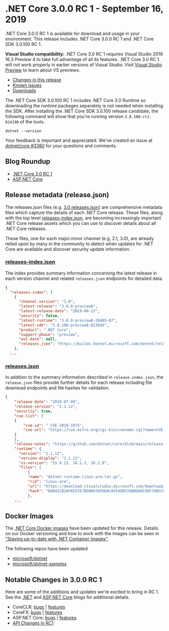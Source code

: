 # .NET Core 3.0.0 RC 1 - September 16, 2019

.NET Core 3.0.0 RC 1 is available for download and usage in your environment. This release includes .NET Core 3.0.0 RC 1 and .NET Core SDK 3.0.100 RC 1.

**Visual Studio compatibility:** .NET Core 3.0 RC 1 requires Visual Studio 2019 16.3 Preview 4 to take full advantage of all its features. .NET Core 3.0 RC 1 will not work properly in earlier versions of Visual Studio. Visit [Visual Studio Preview](https://visualstudio.microsoft.com/vs/preview/) to learn about VS previews.

* [Changes in this release](#notable-changes-in-300-rc-1)
* [Known issues](3.0.0-preview-known-issues.md)
* [Downloads](https://dotnet.microsoft.com/download/dotnet/3.0)

The .NET Core SDK 3.0.100 RC 1 includes .NET Core 3.0 Runtime so downloading the runtime packages separately is not needed when installing the SDK. After installing the .NET Core SDK 3.0.100 release candidate, the following command will show that you're running version `3.0.100-rc1-014190` of the tools.

`dotnet --version`

Your feedback is important and appreciated. We've created an issue at [dotnet/core #3380](https://github.com/dotnet/core/issues/3380) for your questions and comments.

## Blog Roundup

* [.NET Core 3.0 RC 1][dotnet-blog]
* [ASP.NET Core][aspnet-blog]

## Release metadata (release.json)

The releases.json files (e.g. [3.0 releases.json](https://builds.dotnet.microsoft.com/dotnet/release-metadata/3.0/releases.json)) are comprehensive metadata files which capture the details of each .NET Core release. These files, along with the top level [releases-index.json](https://builds.dotnet.microsoft.com/dotnet/release-metadata/releases-index.json), are becoming increasingly important .NET Core release assets which you can use to discover details about all .NET Core releases.

These files, one for each major.minor channel (e.g. 2.1, 3.0), are already relied upon by many in the community to detect when updates for .NET Core are available and discover security update information.

### [releases-index.json](https://builds.dotnet.microsoft.com/dotnet/release-metadata/releases-index.json)

The index provides summary information concerning the latest release in each version channel and related `releases.json` endpoints for detailed data.

```JSON
{
  "releases-index": [
    {
      "channel-version": "3.0",
      "latest-release": "3.0.0-preview8",
      "latest-release-date": "2019-08-13",
      "security": false,
      "latest-runtime": "3.0.0-preview8-28405-07",
      "latest-sdk": "3.0.100-preview8-013656",
      "product": ".NET Core",
      "support-phase": "preview",
      "eol-date": null,
      "releases.json": "https://builds.dotnet.microsoft.com/dotnet/release-metadata/3.0/releases.json"
    },
  ...
```

### [releases.json](https://builds.dotnet.microsoft.com/dotnet/release-metadata/2.1/releases.json)

In addition to the summary information described in `release-index.json`, the `release.json` files provide further details for each release including file download endpoints and file hashes for validation.

```JSON
{
    "release-date": "2019-07-09",
    "release-version": "2.1.12",
    "security": true,
    "cve-list": [
    {
        "cve-id": " CVE-2019-1075",
        "cve-url": "https://cve.mitre.org/cgi-bin/cvename.cgi?name=CVE-2019-1075"
    }
    ],
    "release-notes": "https://github.com/dotnet/core/blob/main/release-notes/2.1/2.1.12/2.1.12.md",
    "runtime": {
      "version": "2.1.12",
      "version-display": "2.1.12",
      "vs-version": "15.9.13, 16.1.3, 16.2.0",
      "files": [
          {
          "name": "dotnet-runtime-linux-arm.tar.gz",
          "rid": "linux-arm",
          "url": "https://download.visualstudio.microsoft.com/download/pr/f759670e-1f8d-4f1a-8eb7-58b95f94c68c/69eca04ca138dc6c3caa160bd1b891d1/dotnet-runtime-2.1.12-linux-arm.tar.gz",
          "hash": "DA041CB2AFA557E70D00039FDDACAFE48DF28B8DA9C06F790CC841ECABA496F00880EF3349731860835007FA12F0AEF7D50D5EB200297AF5E37F4503C62ACECA"
          },
    ...
```

## Docker Images

The [.NET Core Docker images](https://hub.docker.com/r/microsoft/dotnet/) have been updated for this release. Details on our Docker versioning and how to work with the images can be seen in ["Staying up-to-date with .NET Container Images"](https://devblogs.microsoft.com/dotnet/staying-up-to-date-with-net-container-images/).

The following repos have been updated

* [microsoft/dotnet](https://hub.docker.com/r/microsoft/dotnet)
* [microsoft/dotnet-samples](https://hub.docker.com/r/microsoft/dotnet-samples)

## Notable Changes in 3.0.0 RC 1

Here are some of the additions and updates we're excited to bring in RC 1. See the [.NET][dotnet-blog] and [ASP.NET Core][aspnet-blog] blogs for additional details.

* CoreCLR: [bugs][coreclr_bugs] | [features][coreclr_features]
* CoreFX: [bugs][corefx_bugs] | [features][corefx_features]
* ASP.NET Core: [bugs][aspnet_bugs] | [features][aspnet_features]
* [API Changes in RC1](https://github.com/dotnet/core/tree/main/release-notes/3.0/preview/api-diff/rc1)

[blob-runtime]: https://builds.dotnet.microsoft.com/dotnet/Runtime/
[blob-sdk]: https://builds.dotnet.microsoft.com/dotnet/Sdk/
[release-notes]: 3.0.0-rc1.md

[//]: # ( Runtime 3.0.0-rc1-19456-20)
[dotnet-apphost-pack-x64.deb]: https://download.visualstudio.microsoft.com/download/pr/89570818-e9d7-4fd4-9294-9cefb961b4a1/c27f37b6e49974e52fcca3df1cc67de2/dotnet-apphost-pack-3.0.0-rc1-19456-20-x64.deb
[dotnet-apphost-pack-x64.rpm]: https://download.visualstudio.microsoft.com/download/pr/ee59eeb8-096e-4240-a77f-6740f3a2b3d5/488007e8860a0f57210b5fda20f0fb5c/dotnet-apphost-pack-3.0.0-rc1-19456-20-x64.rpm
[dotnet-host-x64.deb]: https://download.visualstudio.microsoft.com/download/pr/ae53cfed-94d3-4078-aa32-10dd16bfe3fa/89868caf9123d393e815d196e6656d92/dotnet-host-3.0.0-rc1-19456-20-x64.deb
[dotnet-host-x64.rpm]: https://download.visualstudio.microsoft.com/download/pr/6041b5bb-da62-4e25-b298-c89cc41e079e/f8d1fd691b9e66fe0ca5b82a0716930a/dotnet-host-3.0.0-rc1-19456-20-x64.rpm
[dotnet-hostfxr-x64.deb]: https://download.visualstudio.microsoft.com/download/pr/3d853a76-4e0c-4eb9-a851-b2145ee2c53f/ecf53f04c9c8716e01fc8d069a5d3b72/dotnet-hostfxr-3.0.0-rc1-19456-20-x64.deb
[dotnet-hostfxr-x64.rpm]: https://download.visualstudio.microsoft.com/download/pr/d08b2f78-2266-47ad-a799-fdb6e454d59c/c5a0e7c4ebd46ee0947e5a5ec99dbab6/dotnet-hostfxr-3.0.0-rc1-19456-20-x64.rpm
[dotnet-hosting-win.exe]: https://download.visualstudio.microsoft.com/download/pr/dd166010-f2af-4f48-9099-c2a8ef2aecd4/b12863ae56d58c2acb453225e06c69b3/dotnet-hosting-3.0.0-rc1.19457.4-win.exe
[dotnet-runtime-linux-arm.tar.gz]: https://download.visualstudio.microsoft.com/download/pr/5c2c453a-e032-486a-968b-7ffe40fd936a/55663cb415162575b069059675c008ab/dotnet-runtime-3.0.0-rc1-19456-20-linux-arm.tar.gz
[dotnet-runtime-linux-arm64.tar.gz]: https://download.visualstudio.microsoft.com/download/pr/406cf025-8333-4f8c-8c0c-6b46c96762a0/dfde31a9f20ef36a2d00abb4060f9220/dotnet-runtime-3.0.0-rc1-19456-20-linux-arm64.tar.gz
[dotnet-runtime-linux-musl-x64.tar.gz]: https://download.visualstudio.microsoft.com/download/pr/30782477-d2ab-4b8e-a286-45b9e984667c/a8b8eb519fd35cdbafeb8f207bdb9474/dotnet-runtime-3.0.0-rc1-19456-20-linux-musl-x64.tar.gz
[dotnet-runtime-linux-x64.tar.gz]: https://download.visualstudio.microsoft.com/download/pr/f31ff1f4-2d1f-4904-aaec-1e6da1e20390/9da05fe5c414307ef0bf95b1ae330924/dotnet-runtime-3.0.0-rc1-19456-20-linux-x64.tar.gz
[dotnet-runtime-osx-x64.pkg]: https://download.visualstudio.microsoft.com/download/pr/ea6e19c6-7d19-4e7a-aecc-51eb67c87ac7/5d58c5eedbf3ace4274e813d991be628/dotnet-runtime-3.0.0-rc1-19456-20-osx-x64.pkg
[dotnet-runtime-osx-x64.tar.gz]: https://download.visualstudio.microsoft.com/download/pr/2c808009-0ac2-4614-827e-e521873e097d/4859fcad472817c5befc500e01a49be8/dotnet-runtime-3.0.0-rc1-19456-20-osx-x64.tar.gz
[dotnet-runtime-rhel.6-x64.tar.gz]: https://download.visualstudio.microsoft.com/download/pr/8ee775d6-0e77-4557-8b0d-be9c2a713ac6/52ce6cb274fd0d71ec827abc62bea046/dotnet-runtime-3.0.0-rc1-19456-20-rhel.6-x64.tar.gz
[dotnet-runtime-win-arm.zip]: https://download.visualstudio.microsoft.com/download/pr/14ee3b74-7452-4737-b753-51cb5c2f4bc7/50e6451058272f67a34be8eb43a56e6b/dotnet-runtime-3.0.0-rc1-19456-20-win-arm.zip
[dotnet-runtime-win-x64.exe]: https://download.visualstudio.microsoft.com/download/pr/84f82674-73e8-408c-b29a-988f7ffe7ef6/8fd9c7c5f8b2518401167e53d2705a37/dotnet-runtime-3.0.0-rc1-19456-20-win-x64.exe
[dotnet-runtime-win-x64.zip]: https://download.visualstudio.microsoft.com/download/pr/8691fde3-55fc-46f4-8323-2d57e0cc7c53/a3c9fa0de0e3608e44ed3d0ffdc3ca94/dotnet-runtime-3.0.0-rc1-19456-20-win-x64.zip
[dotnet-runtime-win-x86.exe]: https://download.visualstudio.microsoft.com/download/pr/57f3a4af-5fef-4dc3-8abf-5c5d9fb73b07/19f2a1452f0cb0802ef7d05254ee2618/dotnet-runtime-3.0.0-rc1-19456-20-win-x86.exe
[dotnet-runtime-win-x86.zip]: https://download.visualstudio.microsoft.com/download/pr/aac84824-a146-4083-94d7-a4623f6e0276/d844fdc71427b8703b11ba683c88305a/dotnet-runtime-3.0.0-rc1-19456-20-win-x86.zip
[dotnet-runtime-x64.deb]: https://download.visualstudio.microsoft.com/download/pr/edfe9bce-8911-46e7-9ed3-5a7cface108d/66a8bd39eff06ead2a2c73f36ed90a17/dotnet-runtime-3.0.0-rc1-19456-20-x64.deb
[dotnet-runtime-x64.rpm]: https://download.visualstudio.microsoft.com/download/pr/08241a6b-d96a-4e5a-884f-9cfdc77df116/9917cd10738abcc3bb29436574d4ac76/dotnet-runtime-3.0.0-rc1-19456-20-x64.rpm
[dotnet-runtime-deps-centos.7-x64.rpm]: https://download.visualstudio.microsoft.com/download/pr/29e9f057-7568-4df9-9a1b-1e840d196773/41f32a4125cbfc122ef65a84866c27df/dotnet-runtime-deps-3.0.0-rc1-19456-20-centos.7-x64.rpm
[dotnet-runtime-deps-fedora.27-x64.rpm]: https://download.visualstudio.microsoft.com/download/pr/d0bfc23a-0d33-4f05-ae87-e99903180cda/ae3b8c1042223156618986dc4c7a79e6/dotnet-runtime-deps-3.0.0-rc1-19456-20-fedora.27-x64.rpm
[dotnet-runtime-deps-opensuse.42-x64.rpm]: https://download.visualstudio.microsoft.com/download/pr/1ce5911a-8dad-445d-9dd8-d0fd43977222/c349792f7612e2204b534a409f6a9012/dotnet-runtime-deps-3.0.0-rc1-19456-20-opensuse.42-x64.rpm
[dotnet-runtime-deps-oraclelinux.7-x64.rpm]: https://download.visualstudio.microsoft.com/download/pr/615ba113-0592-4426-9730-c0c832316c23/6fc48e58d932a71e0c704358018ffde9/dotnet-runtime-deps-3.0.0-rc1-19456-20-oraclelinux.7-x64.rpm
[dotnet-runtime-deps-rhel.7-x64.rpm]: https://download.visualstudio.microsoft.com/download/pr/4c82ab53-0bd8-4f16-8b86-5d61daffdb9f/648462970d7bb241d7aca52ec5503c80/dotnet-runtime-deps-3.0.0-rc1-19456-20-rhel.7-x64.rpm
[dotnet-runtime-deps-sles.12-x64.rpm]: https://download.visualstudio.microsoft.com/download/pr/ae7d8c1c-3800-4be0-9098-7f6f4b633fc2/b6ee728d89856858eb8e0fb0abd24703/dotnet-runtime-deps-3.0.0-rc1-19456-20-sles.12-x64.rpm
[dotnet-runtime-deps-x64.deb]: https://download.visualstudio.microsoft.com/download/pr/04881b4d-6976-4cc9-9048-460f48ea8b52/05a454dfd4d1da29ef183ff7fd36332c/dotnet-runtime-deps-3.0.0-rc1-19456-20-x64.deb
[dotnet-targeting-pack-x64.deb]: https://download.visualstudio.microsoft.com/download/pr/203f9489-18f5-4236-868d-faf821f4195c/0227368d71addf36cfbe7fb25444ff87/dotnet-targeting-pack-3.0.0-rc1-19456-20-x64.deb
[dotnet-targeting-pack-x64.rpm]: https://download.visualstudio.microsoft.com/download/pr/f3aed7cd-838b-43a6-8442-0fc5528bc1fa/0f5a233447763101472f4695ba3f3728/dotnet-targeting-pack-3.0.0-rc1-19456-20-x64.rpm
[netstandard-targeting-pack-osx-x64.pkg]: https://download.visualstudio.microsoft.com/download/pr/668ce5f8-99a0-42d4-b002-289e7faac539/fc61ec6e4059af4e8561425b4a9e3f34/netstandard-targeting-pack-2.1.0-rc1-19456-20-osx-x64.pkg
[netstandard-targeting-pack-x64.deb]: https://download.visualstudio.microsoft.com/download/pr/678eb2ff-4970-4612-bec0-bd43840bb76d/3396523a99feea58ccb3dfde9761a476/netstandard-targeting-pack-2.1.0-rc1-19456-20-x64.deb
[netstandard-targeting-pack-x64.rpm]: https://download.visualstudio.microsoft.com/download/pr/cbb56871-851e-45bc-a8e0-bd36524244ad/3defb6516e3dcacca11f5d0d7fa5d1a6/netstandard-targeting-pack-2.1.0-rc1-19456-20-x64.rpm
[windowsdesktop-runtime-win-x64.exe]: https://download.visualstudio.microsoft.com/download/pr/0f6a4264-38d3-4fd3-bd79-a5ae365963ad/56f0f5fd0c47984447c8355e686da831/windowsdesktop-runtime-3.0.0-rc1-19456-20-win-x64.exe
[windowsdesktop-runtime-win-x86.exe]: https://download.visualstudio.microsoft.com/download/pr/637f32e9-9c56-4e5e-b326-1fe0e7a83f2d/681e986915a6aa8070c1a3589fd70f8a/windowsdesktop-runtime-3.0.0-rc1-19456-20-win-x86.exe

[//]: # ( ASP 3.0.0-rc1.19457.4)
[aspnetcore-runtime-linux-arm.tar.gz]: https://download.visualstudio.microsoft.com/download/pr/c2a57c5e-2955-4815-a26d-591fc7273724/1c2de6c724adef9efb70b18d1fa72339/aspnetcore-runtime-3.0.0-rc1.19457.4-linux-arm.tar.gz
[aspnetcore-runtime-linux-arm64.tar.gz]: https://download.visualstudio.microsoft.com/download/pr/58745a66-c144-43d8-aa82-142e5b4f2c16/8cab4ce329f0c156a1d183991f6d3448/aspnetcore-runtime-3.0.0-rc1.19457.4-linux-arm64.tar.gz
[aspnetcore-runtime-linux-musl-x64.tar.gz]: https://download.visualstudio.microsoft.com/download/pr/60036637-9597-4155-a6dd-7c9f6646161d/a549badc03389af1bd96cd3ae781b151/aspnetcore-runtime-3.0.0-rc1.19457.4-linux-musl-x64.tar.gz
[aspnetcore-runtime-linux-x64.tar.gz]: https://download.visualstudio.microsoft.com/download/pr/32664ecb-9181-4b09-8543-e85abae5805e/227658f498f42e5d278f1e41d8f2bcba/aspnetcore-runtime-3.0.0-rc1.19457.4-linux-x64.tar.gz
[aspnetcore-runtime-osx-x64.tar.gz]: https://download.visualstudio.microsoft.com/download/pr/4d3e1e0d-114a-4cc1-b5d7-575b25ba6217/fe9447448c1cf2cd7d29438531714fdc/aspnetcore-runtime-3.0.0-rc1.19457.4-osx-x64.tar.gz
[aspnetcore-runtime-rh.rhel.7-x64.rpm]: https://download.visualstudio.microsoft.com/download/pr/4e2b870d-7ebd-441f-8eea-ff4d987ffccf/73cbb931c01adc6e7cd348b5478cc900/aspnetcore-runtime-3.0.0-rc1.19457.4-rh.rhel.7-x64.rpm
[aspnetcore-runtime-win-arm.zip]: https://download.visualstudio.microsoft.com/download/pr/4d0e94b4-5fe4-4fc5-ba1a-0e6f8db53a2b/999c0a734a5b05c936df5a1526b91f8f/aspnetcore-runtime-3.0.0-rc1.19457.4-win-arm.zip
[aspnetcore-runtime-win-x64.exe]: https://download.visualstudio.microsoft.com/download/pr/e8813915-1e31-438d-9544-4cb9e8ad2f8b/4ef958d6d5bd63e0203bc537adf4eabf/aspnetcore-runtime-3.0.0-rc1.19457.4-win-x64.exe
[aspnetcore-runtime-win-x64.zip]: https://download.visualstudio.microsoft.com/download/pr/306ab073-1b21-497b-ae42-5cc795c4e2d6/7a15ae462ee7d603bc2f6b19692abd11/aspnetcore-runtime-3.0.0-rc1.19457.4-win-x64.zip
[aspnetcore-runtime-win-x86.exe]: https://download.visualstudio.microsoft.com/download/pr/cba49d03-4b3d-4e11-8a59-3eaa35777ac5/3bf53e4d25798a8102f42958798ff694/aspnetcore-runtime-3.0.0-rc1.19457.4-win-x86.exe
[aspnetcore-runtime-win-x86.zip]: https://download.visualstudio.microsoft.com/download/pr/28707924-b17e-4c00-8e3b-322b44b5d209/b2861043c019ef165bfc5214580bf5b8/aspnetcore-runtime-3.0.0-rc1.19457.4-win-x86.zip
[aspnetcore-runtime-x64.deb]: https://download.visualstudio.microsoft.com/download/pr/c93b2f57-00d9-4e4f-85b9-af7358391b4f/ae897e85f63f502a6b2994b00dacbb71/aspnetcore-runtime-3.0.0-rc1.19457.4-x64.deb
[aspnetcore-runtime-x64.rpm]: https://download.visualstudio.microsoft.com/download/pr/cb972d1d-fb43-428f-9a4f-842ab8294f3d/f8f442d75484a37df811cda95dc17346/aspnetcore-runtime-3.0.0-rc1.19457.4-x64.rpm
[aspnetcore-targeting-pack.deb]: https://download.visualstudio.microsoft.com/download/pr/ba4d0236-d8d6-4362-bff8-8099e423b42c/219425842ab4758d33bbedc068aaabb4/aspnetcore-targeting-pack-3.0.0-rc1.19457.4.deb
[aspnetcore-targeting-pack.rpm]: https://download.visualstudio.microsoft.com/download/pr/7be78bb0-be61-4fda-94c9-1d0a71baa564/c3d2b7e18b4471083ff4e6ae7ae4e255/aspnetcore-targeting-pack-3.0.0-rc1.19457.4.rpm
[dotnet-hosting-win.exe]: https://download.visualstudio.microsoft.com/download/pr/dd166010-f2af-4f48-9099-c2a8ef2aecd4/b12863ae56d58c2acb453225e06c69b3/dotnet-hosting-3.0.0-rc1.19457.4-win.exe

[//]: # ( SDK 3.0.100-rc1-014190 )
[dotnet-sdk-linux-arm.tar.gz]: https://download.visualstudio.microsoft.com/download/pr/29f1b10f-758f-44fb-b14c-49833e5379aa/c259e43ccc84a77fdf4ab5feea6774b3/dotnet-sdk-3.0.100-rc1-014190-linux-arm.tar.gz
[dotnet-sdk-linux-arm64.tar.gz]: https://download.visualstudio.microsoft.com/download/pr/19cc5d2e-6794-401a-8b57-29a96cbf21b5/f1de24385a2b5a8fcbebab3af9ec07c4/dotnet-sdk-3.0.100-rc1-014190-linux-arm64.tar.gz
[dotnet-sdk-linux-musl-x64.tar.gz]: https://download.visualstudio.microsoft.com/download/pr/8dc8c097-42c9-4f29-ae72-90a32853fc91/a29f57092596e7e4a569ed692529dd27/dotnet-sdk-3.0.100-rc1-014190-linux-musl-x64.tar.gz
[dotnet-sdk-linux-x64.tar.gz]: https://download.visualstudio.microsoft.com/download/pr/b81a2bd3-a8a4-4c7e-bd69-030f412ff7b4/3fc5f2c0481313daf2e18c348362ff3f/dotnet-sdk-3.0.100-rc1-014190-linux-x64.tar.gz
[dotnet-sdk-osx-x64.pkg]: https://download.visualstudio.microsoft.com/download/pr/fa3375a4-e275-4730-ac9c-7521ebd53e0b/f911765e7fa24c37153ab11f453db756/dotnet-sdk-3.0.100-rc1-014190-osx-x64.pkg
[dotnet-sdk-osx-x64.tar.gz]: https://download.visualstudio.microsoft.com/download/pr/33d9625e-88ba-4854-817b-81e436c2cbab/81084c2a1c8b6d5749ea98c19aca7fc6/dotnet-sdk-3.0.100-rc1-014190-osx-x64.tar.gz
[dotnet-sdk-rhel.6-x64.tar.gz]: https://download.visualstudio.microsoft.com/download/pr/2c907fd7-74da-4552-bdd2-9fb0338335bc/999f25064eb476385a893f138503c9ac/dotnet-sdk-3.0.100-rc1-014190-rhel.6-x64.tar.gz
[dotnet-sdk-win-arm.zip]: https://download.visualstudio.microsoft.com/download/pr/9b1b3f16-463c-48f5-b6a8-395d2c48d144/afb7c0cbe4c8e97d032ae3ea8a5e7e7a/dotnet-sdk-3.0.100-rc1-014190-win-arm.zip
[dotnet-sdk-win-x64.exe]: https://download.visualstudio.microsoft.com/download/pr/1dc9d885-52a1-4dec-8e08-2ed214292057/f383194c854a787a4c96403b72ceb738/dotnet-sdk-3.0.100-rc1-014190-win-x64.exe
[dotnet-sdk-win-x64.zip]: https://download.visualstudio.microsoft.com/download/pr/10927870-88e5-4b7d-9a5b-1a7cb46a98c0/c17f892b315e5f44052c30cd2eb21023/dotnet-sdk-3.0.100-rc1-014190-win-x64.zip
[dotnet-sdk-win-x86.exe]: https://download.visualstudio.microsoft.com/download/pr/033aee99-976e-4c8b-ac57-6dd0d1c3f9de/dd83cb8577c32a40a54d904bbda2dc57/dotnet-sdk-3.0.100-rc1-014190-win-x86.exe
[dotnet-sdk-win-x86.zip]: https://download.visualstudio.microsoft.com/download/pr/5b08880a-938d-47a9-88c2-5a4a54e7c405/8180a0c22018c01be4dadf72e5cfb269/dotnet-sdk-3.0.100-rc1-014190-win-x86.zip
[dotnet-sdk-x64.deb]: https://download.visualstudio.microsoft.com/download/pr/545d7ba2-0e87-4117-9556-4e518cf32d91/8291e4e4e32b5d9bf1c4bd0cdea5eb5c/dotnet-sdk-3.0.100-rc1-014190-x64.deb
[dotnet-sdk-x64.rpm]: https://download.visualstudio.microsoft.com/download/pr/13f17368-89a4-41c6-beb4-9da9be2eb581/b836bf1402bba510c7fb8cf2afce3473/dotnet-sdk-3.0.100-rc1-014190-x64.rpm

[checksums]: https://builds.dotnet.microsoft.com/dotnet/checksums/3.0.0-rc1-sha.txt

[linux-install]: https://learn.microsoft.com/dotnet/core/install/linux

[dotnet-blog]: https://devblogs.microsoft.com/dotnet/announcing-net-core-3-0-release-candidate-1/
[aspnet-blog]: https://devblogs.microsoft.com/aspnet/asp-net-core-and-blazor-updates-in-net-core-3-0-release-candidate-1/
[ef-blog]: https://devblogs.microsoft.com/dotnet/announcing-entity-framework-core-3-0-rc-1-and-entity-framework-6-3-rc-1

[aspnet_bugs]: https://github.com/aspnet/AspNetCore/issues?q=is%3Aissue+milestone%3A3.0.0+label%3ADone+label%3Abug
[aspnet_features]: https://github.com/aspnet/AspNetCore/issues?q=is%3Aissue+milestone%3A3.0.0+label%3ADone+label%3Aenhancement
[coreclr_bugs]: https://github.com/dotnet/coreclr/issues?utf8=%E2%9C%93&q=is%3Aissue+milestone%3A3.0+label%3Abug+
[coreclr_features]: https://github.com/dotnet/coreclr/issues?q=is%3Aissue+milestone%3A3.0+label%3Aenhancement
[corefx_bugs]: https://github.com/dotnet/corefx/issues?q=is%3Aissue+milestone%3A3.0+label%3Abug
[corefx_features]: https://github.com/dotnet/corefx/issues?q=is%3Aissue+milestone%3A3.0+label%3Aenhancement
